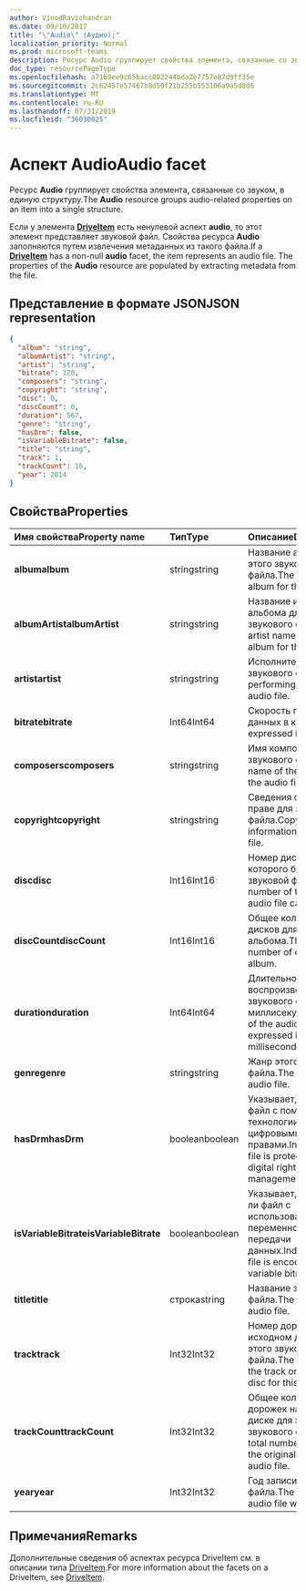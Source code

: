 ```yaml
---
author: VinodRavichandran
ms.date: 09/10/2017
title: "\"Audio\" (Аудио);"
localization_priority: Normal
ms.prod: microsoft-teams
description: Ресурс Audio группирует свойства элемента, связанные со звуком, в единую структуру.
doc_type: resourcePageType
ms.openlocfilehash: a71b9ee9c65bacc802244bda2e7757e87d9ff35e
ms.sourcegitcommit: 2c62457e57467b8d50f21b255b553106a9a5d8d6
ms.translationtype: MT
ms.contentlocale: ru-RU
ms.lasthandoff: 07/31/2019
ms.locfileid: "36030025"
---
```

# <a name="audio-facet"></a><span data-ttu-id="59612-103">Аспект Audio</span><span class="sxs-lookup"><span data-stu-id="59612-103">Audio facet</span></span>

<span data-ttu-id="59612-104">Ресурс **Audio** группирует свойства элемента, связанные со звуком, в единую структуру.</span><span class="sxs-lookup"><span data-stu-id="59612-104">The **Audio** resource groups audio-related properties on an item into a single structure.</span></span>

<span data-ttu-id="59612-p101">Если у элемента [**DriveItem**](driveitem.md) есть ненулевой аспект **audio**, то этот элемент представляет звуковой файл. Свойства ресурса **Audio** заполняются путем извлечения метаданных из такого файла.</span><span class="sxs-lookup"><span data-stu-id="59612-p101">If a [**DriveItem**](driveitem.md) has a non-null **audio** facet, the item represents an audio file. The properties of the **Audio** resource are populated by extracting metadata from the file.</span></span> 

## <a name="json-representation"></a><span data-ttu-id="59612-107">Представление в формате JSON</span><span class="sxs-lookup"><span data-stu-id="59612-107">JSON representation</span></span>

<!-- { "blockType": "resource", "@odata.type": "microsoft.graph.audio" } -->
```json
{
  "album": "string",
  "albumArtist": "string",
  "artist": "string",
  "bitrate": 128,
  "composers": "string",
  "copyright": "string",
  "disc": 0,
  "discCount": 0,
  "duration": 567,
  "genre": "string",
  "hasDrm": false,
  "isVariableBitrate": false,
  "title": "string",
  "track": 1,
  "trackCount": 16,
  "year": 2014
}
```

## <a name="properties"></a><span data-ttu-id="59612-108">Свойства</span><span class="sxs-lookup"><span data-stu-id="59612-108">Properties</span></span>

| <span data-ttu-id="59612-109">Имя свойства</span><span class="sxs-lookup"><span data-stu-id="59612-109">Property name</span></span>         | <span data-ttu-id="59612-110">Тип</span><span class="sxs-lookup"><span data-stu-id="59612-110">Type</span></span>    | <span data-ttu-id="59612-111">Описание</span><span class="sxs-lookup"><span data-stu-id="59612-111">Description</span></span>                                                          |
|:----------------------|:--------|:---------------------------------------------------------------------|
| <span data-ttu-id="59612-112">**album**</span><span class="sxs-lookup"><span data-stu-id="59612-112">**album**</span></span>             | <span data-ttu-id="59612-113">string</span><span class="sxs-lookup"><span data-stu-id="59612-113">string</span></span>  | <span data-ttu-id="59612-114">Название альбома для этого звукового файла.</span><span class="sxs-lookup"><span data-stu-id="59612-114">The title of the album for this audio file.</span></span>                          |
| <span data-ttu-id="59612-115">**albumArtist**</span><span class="sxs-lookup"><span data-stu-id="59612-115">**albumArtist**</span></span>       | <span data-ttu-id="59612-116">string</span><span class="sxs-lookup"><span data-stu-id="59612-116">string</span></span>  | <span data-ttu-id="59612-117">Название исполнителя альбома для этого звукового файла.</span><span class="sxs-lookup"><span data-stu-id="59612-117">The artist named on the album for the audio file.</span></span>                    |
| <span data-ttu-id="59612-118">**artist**</span><span class="sxs-lookup"><span data-stu-id="59612-118">**artist**</span></span>            | <span data-ttu-id="59612-119">string</span><span class="sxs-lookup"><span data-stu-id="59612-119">string</span></span>  | <span data-ttu-id="59612-120">Исполнитель для звукового файла.</span><span class="sxs-lookup"><span data-stu-id="59612-120">The performing artist for the audio file.</span></span>                            |
| <span data-ttu-id="59612-121">**bitrate**</span><span class="sxs-lookup"><span data-stu-id="59612-121">**bitrate**</span></span>           | <span data-ttu-id="59612-122">Int64</span><span class="sxs-lookup"><span data-stu-id="59612-122">Int64</span></span>   | <span data-ttu-id="59612-123">Скорость передачи данных в кбит/с.</span><span class="sxs-lookup"><span data-stu-id="59612-123">Bitrate expressed in kbps.</span></span>                                           |
| <span data-ttu-id="59612-124">**composers**</span><span class="sxs-lookup"><span data-stu-id="59612-124">**composers**</span></span>         | <span data-ttu-id="59612-125">string</span><span class="sxs-lookup"><span data-stu-id="59612-125">string</span></span>  | <span data-ttu-id="59612-126">Имя композитора для звукового файла.</span><span class="sxs-lookup"><span data-stu-id="59612-126">The name of the composer of the audio file.</span></span>                          |
| <span data-ttu-id="59612-127">**copyright**</span><span class="sxs-lookup"><span data-stu-id="59612-127">**copyright**</span></span>         | <span data-ttu-id="59612-128">string</span><span class="sxs-lookup"><span data-stu-id="59612-128">string</span></span>  | <span data-ttu-id="59612-129">Сведения об авторском праве для звукового файла.</span><span class="sxs-lookup"><span data-stu-id="59612-129">Copyright information for the audio file.</span></span>                            |
| <span data-ttu-id="59612-130">**disc**</span><span class="sxs-lookup"><span data-stu-id="59612-130">**disc**</span></span>              | <span data-ttu-id="59612-131">Int16</span><span class="sxs-lookup"><span data-stu-id="59612-131">Int16</span></span>   | <span data-ttu-id="59612-132">Номер диска, с которого был взят этот звуковой файл.</span><span class="sxs-lookup"><span data-stu-id="59612-132">The number of the disc this audio file came from.</span></span>                    |
| <span data-ttu-id="59612-133">**discCount**</span><span class="sxs-lookup"><span data-stu-id="59612-133">**discCount**</span></span>         | <span data-ttu-id="59612-134">Int16</span><span class="sxs-lookup"><span data-stu-id="59612-134">Int16</span></span>   | <span data-ttu-id="59612-135">Общее количество дисков для этого альбома.</span><span class="sxs-lookup"><span data-stu-id="59612-135">The total number of discs in this album.</span></span>                             |
| <span data-ttu-id="59612-136">**duration**</span><span class="sxs-lookup"><span data-stu-id="59612-136">**duration**</span></span>          | <span data-ttu-id="59612-137">Int64</span><span class="sxs-lookup"><span data-stu-id="59612-137">Int64</span></span>   | <span data-ttu-id="59612-138">Длительность воспроизведения звукового файла в миллисекундах.</span><span class="sxs-lookup"><span data-stu-id="59612-138">Duration of the audio file, expressed in milliseconds</span></span>                |
| <span data-ttu-id="59612-139">**genre**</span><span class="sxs-lookup"><span data-stu-id="59612-139">**genre**</span></span>             | <span data-ttu-id="59612-140">string</span><span class="sxs-lookup"><span data-stu-id="59612-140">string</span></span>  | <span data-ttu-id="59612-141">Жанр этого звукового файла.</span><span class="sxs-lookup"><span data-stu-id="59612-141">The genre of this audio file.</span></span>                                        |
| <span data-ttu-id="59612-142">**hasDrm**</span><span class="sxs-lookup"><span data-stu-id="59612-142">**hasDrm**</span></span>            | <span data-ttu-id="59612-143">boolean</span><span class="sxs-lookup"><span data-stu-id="59612-143">boolean</span></span> | <span data-ttu-id="59612-144">Указывает, защищен ли файл с помощью технологии управления цифровыми правами.</span><span class="sxs-lookup"><span data-stu-id="59612-144">Indicates if the file is protected with digital rights management.</span></span>   |
| <span data-ttu-id="59612-145">**isVariableBitrate**</span><span class="sxs-lookup"><span data-stu-id="59612-145">**isVariableBitrate**</span></span> | <span data-ttu-id="59612-146">boolean</span><span class="sxs-lookup"><span data-stu-id="59612-146">boolean</span></span> | <span data-ttu-id="59612-147">Указывает, закодирован ли файл с использованием переменной скорости передачи данных.</span><span class="sxs-lookup"><span data-stu-id="59612-147">Indicates if the file is encoded with a variable bitrate.</span></span>            |
| <span data-ttu-id="59612-148">**title**</span><span class="sxs-lookup"><span data-stu-id="59612-148">**title**</span></span>             | <span data-ttu-id="59612-149">строка</span><span class="sxs-lookup"><span data-stu-id="59612-149">string</span></span>  | <span data-ttu-id="59612-150">Название звукового файла.</span><span class="sxs-lookup"><span data-stu-id="59612-150">The title of the audio file.</span></span>                                         |
| <span data-ttu-id="59612-151">**track**</span><span class="sxs-lookup"><span data-stu-id="59612-151">**track**</span></span>             | <span data-ttu-id="59612-152">Int32</span><span class="sxs-lookup"><span data-stu-id="59612-152">Int32</span></span>   | <span data-ttu-id="59612-153">Номер дорожки на исходном диске для этого звукового файла.</span><span class="sxs-lookup"><span data-stu-id="59612-153">The number of the track on the original disc for this audio file.</span></span>    |
| <span data-ttu-id="59612-154">**trackCount**</span><span class="sxs-lookup"><span data-stu-id="59612-154">**trackCount**</span></span>        | <span data-ttu-id="59612-155">Int32</span><span class="sxs-lookup"><span data-stu-id="59612-155">Int32</span></span>   | <span data-ttu-id="59612-156">Общее количество дорожек на исходном диске для этого звукового файла.</span><span class="sxs-lookup"><span data-stu-id="59612-156">The total number of tracks on the original disc for this audio file.</span></span> |
| <span data-ttu-id="59612-157">**year**</span><span class="sxs-lookup"><span data-stu-id="59612-157">**year**</span></span>              | <span data-ttu-id="59612-158">Int32</span><span class="sxs-lookup"><span data-stu-id="59612-158">Int32</span></span>   | <span data-ttu-id="59612-159">Год записи звукового файла.</span><span class="sxs-lookup"><span data-stu-id="59612-159">The year the audio file was recorded.</span></span>                                |

[item-resource]: ../resources/driveitem.md

## <a name="remarks"></a><span data-ttu-id="59612-160">Примечания</span><span class="sxs-lookup"><span data-stu-id="59612-160">Remarks</span></span>

<span data-ttu-id="59612-161">Дополнительные сведения об аспектах ресурса DriveItem см. в описании типа [DriveItem](driveitem.md).</span><span class="sxs-lookup"><span data-stu-id="59612-161">For more information about the facets on a DriveItem, see [DriveItem](driveitem.md).</span></span>

<!-- {
  "type": "#page.annotation",
  "description": "The audio facet provides information about music or audio metadata.",
  "keywords": "music,audio,metadata,onedrive",
  "section": "documentation",
  "tocPath": "Facets/Audio"
} -->
